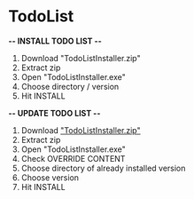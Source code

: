 # TodoList

**-- INSTALL TODO LIST --**

1. Download "TodoListInstaller.zip"
2. Extract zip
3. Open "TodoListInstaller.exe"
4. Choose directory / version
5. Hit INSTALL

**-- UPDATE TODO LIST --**

1. Download ["TodoListInstaller.zip"](TodoListInstaller.zip)
2. Extract zip
3. Open "TodoListInstaller.exe"
4. Check OVERRIDE CONTENT
5. Choose directory of already installed version
6. Choose version
7. Hit INSTALL
